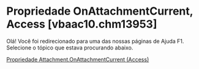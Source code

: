 
# Propriedade OnAttachmentCurrent, Access [vbaac10.chm13953]

Olá! Você foi redirecionado para uma das nossas páginas de Ajuda F1. Selecione o tópico que estava procurando abaixo.

[Propriedade Attachment.OnAttachmentCurrent (Access)](http://msdn.microsoft.com/library/7987943b-5283-e9dc-17a6-5f4b54c90d4d%28Office.15%29.aspx)
